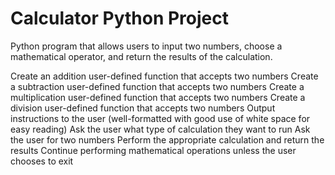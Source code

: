 # Calculator Python Project

Python program that allows users to input two numbers, choose a mathematical operator, and return the results of the calculation. 

Create an addition user-defined function that accepts two numbers
Create a subtraction user-defined function that accepts two numbers
Create a multiplication user-defined function that accepts two numbers
Create a division user-defined function that accepts two numbers
Output instructions to the user (well-formatted with good use of white space for easy reading)
Ask the user what type of calculation they want to run
Ask the user for two numbers
Perform the appropriate calculation and return the results
Continue performing mathematical operations unless the user chooses to exit

